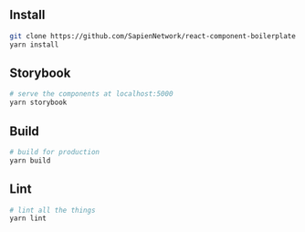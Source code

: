 ## Install
``` bash
git clone https://github.com/SapienNetwork/react-component-boilerplate
yarn install
```

## Storybook
```bash
# serve the components at localhost:5000
yarn storybook
```

## Build
```bash
# build for production
yarn build
```

## Lint
```bash
# lint all the things
yarn lint
```
